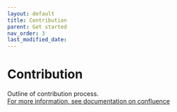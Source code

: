```yaml
---
layout: default
title: Contribution
parent: Get started
nav_order: 3
last_modified_date: 
---
```


# Contribution

Outline of contribution process.
<br>
[For more information, see documentation on confluence]()
